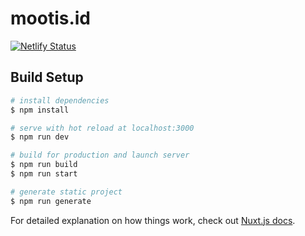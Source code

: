 # mootis.id

[![Netlify Status](https://api.netlify.com/api/v1/badges/fd969248-a923-4818-a304-cd3f57856b01/deploy-status)](https://app.netlify.com/sites/mootis/deploys)

## Build Setup

```bash
# install dependencies
$ npm install

# serve with hot reload at localhost:3000
$ npm run dev

# build for production and launch server
$ npm run build
$ npm run start

# generate static project
$ npm run generate
```

For detailed explanation on how things work, check out [Nuxt.js docs](https://nuxtjs.org).
